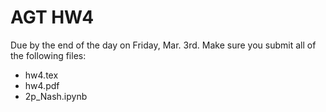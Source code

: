 # AGT HW4

Due by the end of the day on Friday, Mar. 3rd. Make sure you submit all of the following files:
* hw4.tex
* hw4.pdf
* 2p_Nash.ipynb
